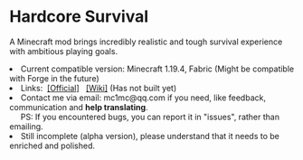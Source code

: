# Hardcore Survival

<p>A Minecraft mod brings incredibly realistic and tough survival experience with ambitious playing goals.</p>
<li>Current compatible version: Minecraft 1.19.4, Fabric (Might be compatible with Forge in the future)</li>
<li>Links:&nbsp;&nbsp;<a href="http://hcs.coolpage.biz/">[Official]</a>&nbsp;&nbsp;
<a href="https://www.mcmod.cn/">[Wiki]</a> (Has not built yet)</li>
<li>Contact me via email: mc1mc@qq.com if you need, like feedback, communication and <b>help translating</b>.
<br/>&nbsp;&nbsp;&nbsp;&nbsp;&nbsp;PS: If you encountered bugs, you can report it in "issues", rather than emailing.</li>
<li>Still incomplete (alpha version), please understand that it needs to be enriched and polished.</li>
